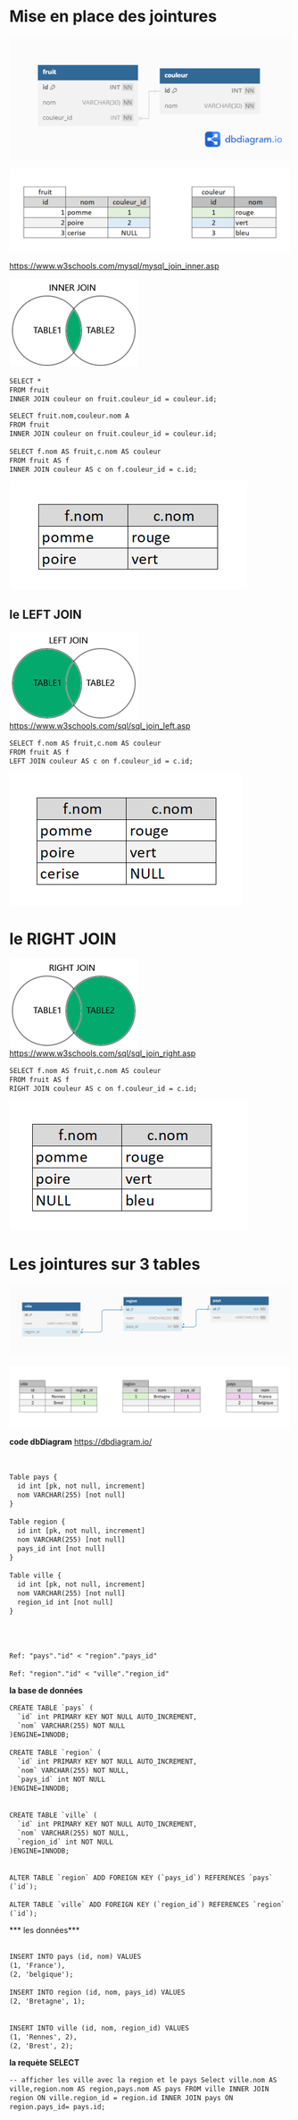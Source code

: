 # Mise en place des jointures 

![salade](/img/08/salade.png)
  
![salade](/img/10/salade.png)
  
  
https://www.w3schools.com/mysql/mysql_join_inner.asp
  
![inner](/img/08/inner.png)  
  
```mysql
SELECT *
FROM fruit
INNER JOIN couleur on fruit.couleur_id = couleur.id;
```

```mysql
SELECT fruit.nom,couleur.nom A
FROM fruit
INNER JOIN couleur on fruit.couleur_id = couleur.id;

SELECT f.nom AS fruit,c.nom AS couleur
FROM fruit AS f
INNER JOIN couleur AS c on f.couleur_id = c.id;
```
![inner2](/img/08/inner2.png)  
  
## le LEFT JOIN
![left](/img/08/left.png)  
https://www.w3schools.com/sql/sql_join_left.asp

```mysql
SELECT f.nom AS fruit,c.nom AS couleur
FROM fruit AS f
LEFT JOIN couleur AS c on f.couleur_id = c.id;
```
![left2](/img/08/left2.png) 

# le RIGHT JOIN 
![right](/img/08/right.png)  
https://www.w3schools.com/sql/sql_join_right.asp

```mysql
SELECT f.nom AS fruit,c.nom AS couleur
FROM fruit AS f
RIGHT JOIN couleur AS c on f.couleur_id = c.id;
```
![right2](/img/08/right2.png)  

# Les jointures sur 3 tables
![ville](/img/09/3-table.png) 

![data](/img/09/3-data.png)

**code dbDiagram**
https://dbdiagram.io/
```


Table pays {
  id int [pk, not null, increment]
  nom VARCHAR(255) [not null]
}

Table region {
  id int [pk, not null, increment]
  nom VARCHAR(255) [not null]
  pays_id int [not null]
}

Table ville {
  id int [pk, not null, increment]
  nom VARCHAR(255) [not null]
  region_id int [not null]
}




Ref: "pays"."id" < "region"."pays_id"

Ref: "region"."id" < "ville"."region_id"
```

**la base de données**
```mysql
CREATE TABLE `pays` (
  `id` int PRIMARY KEY NOT NULL AUTO_INCREMENT,
  `nom` VARCHAR(255) NOT NULL
)ENGINE=INNODB;

CREATE TABLE `region` (
  `id` int PRIMARY KEY NOT NULL AUTO_INCREMENT,
  `nom` VARCHAR(255) NOT NULL,
  `pays_id` int NOT NULL
)ENGINE=INNODB;


CREATE TABLE `ville` (
  `id` int PRIMARY KEY NOT NULL AUTO_INCREMENT,
  `nom` VARCHAR(255) NOT NULL,
  `region_id` int NOT NULL
)ENGINE=INNODB;


ALTER TABLE `region` ADD FOREIGN KEY (`pays_id`) REFERENCES `pays` (`id`);

ALTER TABLE `ville` ADD FOREIGN KEY (`region_id`) REFERENCES `region` (`id`);
```

*** les données***
```mysql

INSERT INTO pays (id, nom) VALUES
(1, 'France'),
(2, 'belgique');

INSERT INTO region (id, nom, pays_id) VALUES
(2, 'Bretagne', 1);


INSERT INTO ville (id, nom, region_id) VALUES
(1, 'Rennes', 2),
(2, 'Brest', 2);

```

**la requète SELECT**
```mysql
-- afficher les ville avec la region et le pays Select ville.nom AS ville,region.nom AS region,pays.nom AS pays FROM ville INNER JOIN region ON ville.region_id = region.id INNER JOIN pays ON region.pays_id= pays.id;
```